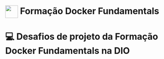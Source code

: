 <h1>
    <a href="https://www.dio.me/">
     <img align="center" width="40px" src="https://hermes.digitalinnovation.one/assets/diome/logo-minimized.png"></a>
    <span> Formação Docker Fundamentals
</span>
</h1>

# :computer: Desafios de projeto da Formação Docker Fundamentals na DIO
